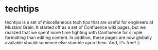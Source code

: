 techtips
========

techtips is a set of miscellaneous tech tips that are useful for engineers at Mustard Grain. It started off as a set of Confluence wiki pages, but we realized that we spent more time fighting with Confluence for simple formatting than editing content. In addition, these pages are now globally available should someone else stumble upon them. And, it's free! :)
